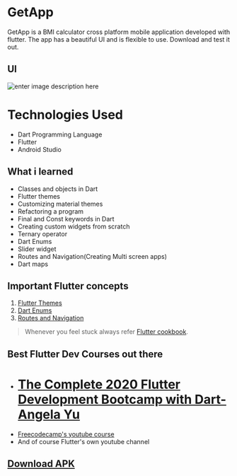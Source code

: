 # GetApp

GetApp is a BMI calculator cross platform mobile application developed with flutter. The app has a beautiful UI and is flexible to use.
Download and test it out.

## UI 
![enter image description here](https://lh3.googleusercontent.com/_InDAbe5NFRXvCiQRhb18Zbfjn1SG2SC0yHG8n1zw1Oc2u8O5X1-Cy57StsagaOPwoIv37LYP2Sq "App User Interface")


# Technologies Used

 - Dart Programming Language
 - Flutter 
 - Android Studio

## What i learned

 - Classes and objects in Dart
 - Flutter themes
 - Customizing material themes
 - Refactoring a program
 - Final and Const keywords in Dart
 - Creating custom widgets from scratch
 - Ternary operator
 - Dart Enums
 - Slider widget
 - Routes and Navigation(Creating Multi screen apps)
 - Dart maps

## Important Flutter concepts

 1. [Flutter Themes](https://flutter.dev/docs/cookbook/design/themes)
 2. [Dart Enums](https://dart.dev/guides/language/language-tour#enumerated-types)
 3. [Routes and Navigation](https://flutter.dev/docs/development/ui/navigation)

> Whenever you feel stuck always refer [Flutter cookbook](https://flutter.dev/docs/cookbook).

## Best Flutter Dev Courses out there

 - # [The Complete 2020 Flutter Development Bootcamp with Dart- Angela Yu](The%20Complete%202020%20Flutter%20Development%20Bootcamp%20with%20Dart)
 - [Freecodecamp's youtube course](https://youtu.be/pTJJsmejUOQ)
 - And of course Flutter's own youtube channel 
## [Download APK](https://drive.google.com/uc?export=download&id=ttps://drive.google.com/open?id=12V0XWYsYY1w9JiDPc8XYKNIgdlHZZUo)



